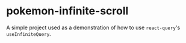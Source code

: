 # pokemon-infinite-scroll

A simple project used as a demonstration of how to use `react-query`'s `useInfiniteQuery`.
